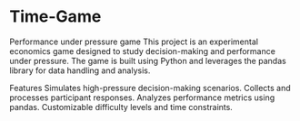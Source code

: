 # Time-Game
Performance under pressure game
This project is an experimental economics game designed to study decision-making and performance under pressure. The game is built using Python and leverages the pandas library for data handling and analysis.

Features
Simulates high-pressure decision-making scenarios.
Collects and processes participant responses.
Analyzes performance metrics using pandas.
Customizable difficulty levels and time constraints.
